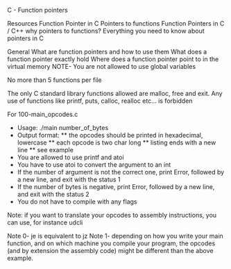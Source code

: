 C - Function pointers


Resources
Function Pointer in C
Pointers to functions
Function Pointers in C / C++
why pointers to functions?
Everything you need to know about pointers in C


General
What are function pointers and how to use them
What does a function pointer exactly hold
Where does a function pointer point to in the virtual memory
NOTE- You are not allowed to use global variables

No more than 5 functions per file

The only C standard library functions allowed are malloc, free and exit. Any use of functions like printf, puts, calloc, realloc etc… is forbidden

For 100-main_opcodes.c <ADVANCED TASK>

* Usage: ./main number_of_bytes
* Output format:
  ** the opcodes should be printed in hexadecimal, lowercase
  ** each opcode is two char long
  ** listing ends with a new line
  ** see example
* You are allowed to use printf and atoi
* You have to use atoi to convert the argument to an int
* If the number of argument is not the correct one, print Error, followed by a new line, and exit with the status 1
* If the number of bytes is negative, print Error, followed by a new line, and exit with the status 2
* You do not have to compile with any flags

Note: if you want to translate your opcodes to assembly instructions, you can use, for instance udcli

Note 0- je is equivalent to jz
Note 1- depending on how you write your main function, and on which machine you compile your program, the opcodes (and by extension the assembly code) might be different than the above example.
